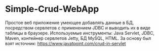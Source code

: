 # Simple-Crud-WebApp
Простое веб приложение умеющее добавлять данные в БД, посредством сервлетов с применением JDBC и выводить их в виде таблицы в браузере.
Используемые инструменты: Java Servlet, JDBC, Maven, контейнер сервлетов Jetty, БД MySQL,  HTML.
За основу был взят источник: https://www.javatpoint.com/crud-in-servlet
